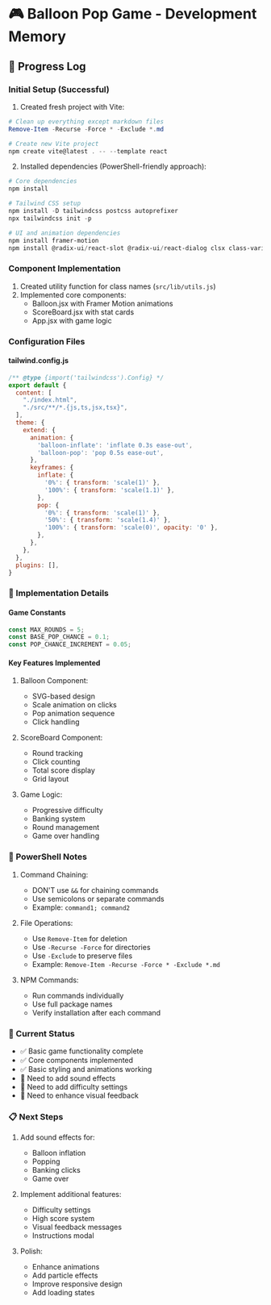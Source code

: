 # 🎮 Balloon Pop Game - Development Memory

## 📝 Progress Log

### Initial Setup (Successful)
1. Created fresh project with Vite:
```powershell
# Clean up everything except markdown files
Remove-Item -Recurse -Force * -Exclude *.md

# Create new Vite project
npm create vite@latest . -- --template react
```

2. Installed dependencies (PowerShell-friendly approach):
```powershell
# Core dependencies
npm install

# Tailwind CSS setup
npm install -D tailwindcss postcss autoprefixer
npx tailwindcss init -p

# UI and animation dependencies
npm install framer-motion
npm install @radix-ui/react-slot @radix-ui/react-dialog clsx class-variance-authority lucide-react tailwind-merge
```

### Component Implementation
1. Created utility function for class names (`src/lib/utils.js`)
2. Implemented core components:
   - Balloon.jsx with Framer Motion animations
   - ScoreBoard.jsx with stat cards
   - App.jsx with game logic

### Configuration Files

#### tailwind.config.js
```javascript
/** @type {import('tailwindcss').Config} */
export default {
  content: [
    "./index.html",
    "./src/**/*.{js,ts,jsx,tsx}",
  ],
  theme: {
    extend: {
      animation: {
        'balloon-inflate': 'inflate 0.3s ease-out',
        'balloon-pop': 'pop 0.5s ease-out',
      },
      keyframes: {
        inflate: {
          '0%': { transform: 'scale(1)' },
          '100%': { transform: 'scale(1.1)' },
        },
        pop: {
          '0%': { transform: 'scale(1)' },
          '50%': { transform: 'scale(1.4)' },
          '100%': { transform: 'scale(0)', opacity: '0' },
        },
      },
    },
  },
  plugins: [],
}
```

### 🎯 Implementation Details

#### Game Constants
```javascript
const MAX_ROUNDS = 5;
const BASE_POP_CHANCE = 0.1;
const POP_CHANCE_INCREMENT = 0.05;
```

#### Key Features Implemented
1. Balloon Component:
   - SVG-based design
   - Scale animation on clicks
   - Pop animation sequence
   - Click handling

2. ScoreBoard Component:
   - Round tracking
   - Click counting
   - Total score display
   - Grid layout

3. Game Logic:
   - Progressive difficulty
   - Banking system
   - Round management
   - Game over handling

### 🐚 PowerShell Notes
1. Command Chaining:
   - DON'T use `&&` for chaining commands
   - Use semicolons or separate commands
   - Example: `command1; command2`

2. File Operations:
   - Use `Remove-Item` for deletion
   - Use `-Recurse -Force` for directories
   - Use `-Exclude` to preserve files
   - Example: `Remove-Item -Recurse -Force * -Exclude *.md`

3. NPM Commands:
   - Run commands individually
   - Use full package names
   - Verify installation after each command

### 🔄 Current Status
- ✅ Basic game functionality complete
- ✅ Core components implemented
- ✅ Basic styling and animations working
- 🚧 Need to add sound effects
- 🚧 Need to add difficulty settings
- 🚧 Need to enhance visual feedback

### 📋 Next Steps
1. Add sound effects for:
   - Balloon inflation
   - Popping
   - Banking clicks
   - Game over

2. Implement additional features:
   - Difficulty settings
   - High score system
   - Visual feedback messages
   - Instructions modal

3. Polish:
   - Enhance animations
   - Add particle effects
   - Improve responsive design
   - Add loading states 